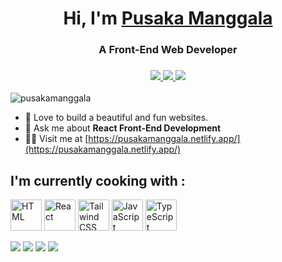 <h1 align="center">Hi, I'm  <a href="https://pusakamanggala.netlify.app">Pusaka Manggala</a></h1>
<h3 align="center">A Front-End Web Developer</h3>
<h3 align="center"><a href="https://wa.me/+6282126172854" target="_blank" rel="noreferrer"><img src="https://img.shields.io/badge/WhatsApp-25D366?style=for-the-badge&logo=whatsapp&logoColor=white"/> <a/> <a href="mailto:pusakamanggala@gmail.com" target="_blank" rel="noreferrer"><img src="https://img.shields.io/badge/Gmail-D14836?style=for-the-badge&logo=gmail&logoColor=white"/> <a/> <a href="https://www.linkedin.com/in/pusakamanggala/" target="_blank" rel="noreferrer"><img src="https://img.shields.io/badge/LinkedIn-0077B5?style=for-the-badge&logo=linkedin&logoColor=white"/> <a/> </h3>

<p align="left"> <img src="https://komarev.com/ghpvc/?username=pusakamanggala&label=Profile%20views&color=0e75b6&style=flat" alt="pusakamanggala" /> </p>

- 🔭 Love to build a beautiful and fun websites.
- 💬 Ask me about **React Front-End Development**
- 👨‍💻 Visit me at [https://pusakamanggala.netlify.app/](https://pusakamanggala.netlify.app/)

<h2 align="left">I'm currently cooking with :</h2>
<p align="left">
  <img width="50" src="https://user-images.githubusercontent.com/25181517/192158954-f88b5814-d510-4564-b285-dff7d6400dad.png" alt="HTML" title="HTML"/>
<img width="50" src="https://user-images.githubusercontent.com/25181517/183897015-94a058a6-b86e-4e42-a37f-bf92061753e5.png" alt="React" title="React"/>
<img width="50" src="https://user-images.githubusercontent.com/25181517/202896760-337261ed-ee92-4979-84c4-d4b829c7355d.png" alt="Tailwind CSS" title="Tailwind CSS"/>
<img width="50" src="https://user-images.githubusercontent.com/25181517/117447155-6a868a00-af3d-11eb-9cfe-245df15c9f3f.png" alt="JavaScript" title="JavaScript"/>
<img width="50" src="https://user-images.githubusercontent.com/25181517/183890598-19a0ac2d-e88a-4005-a8df-1ee36782fde1.png" alt="TypeScript" title="TypeScript"/>
</p>


[![](https://github-profile-summary-cards.vercel.app/api/cards/repos-per-language?username=pusakamanggala&theme=tokyonight&exclude={exclude})](https://github.com/vn7n24fzkq/github-profile-summary-cards) [![](https://github-profile-summary-cards.vercel.app/api/cards/most-commit-language?username=pusakamanggala&theme=tokyonight&exclude={exclude})](https://github.com/vn7n24fzkq/github-profile-summary-cards)
[![](https://github-profile-summary-cards.vercel.app/api/cards/stats?username=pusakamanggala&theme=tokyonight)](https://github.com/vn7n24fzkq/github-profile-summary-cards) [![](https://github-profile-summary-cards.vercel.app/api/cards/productive-time?username=pusakamanggala&theme=tokyonight&utcOffset=7)](https://github.com/vn7n24fzkq/github-profile-summary-cards)







